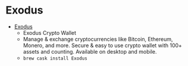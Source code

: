 # Exodus
- [Exodus](https://www.exodus.io/)
  -  Exodus Crypto Wallet
  - Manage & exchange cryptocurrencies like Bitcoin, Ethereum, Monero, and more. Secure & easy to use crypto wallet with 100+ assets and counting. Available on desktop and mobile.
  - `brew cask install Exodus`

